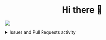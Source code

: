 <div align="center">
	<h1>Hi there 👋</h1>
	<!-- <img alt="Hi there 👋" src="https://readme-typing-svg.herokuapp.com?color=%23FFFFFF&size=30&center=true&vCenter=true&lines=Hi+there+%F0%9F%91%8B"> -->
	<!-- [![Typing SVG](https://readme-typing-svg.herokuapp.com?color=%23FFFFFF&vCenter=true&lines=Hi+there+%F0%9F%91%8B)](https://git.io/typing-svg) -->
</div>

<!-- Activity graph -->
![](https://npanuhin-activity-graph.herokuapp.com/graph?username=npanuhin&theme=react-dark&bg_color=transparent&point=00ff12&hide_border=true&area=true&custom_title=GitHub%20contributions)


<details>
  <summary>Issues and Pull Requests activity</summary>

  <!--START_SECTION:activity-->
1. ❗️ Opened issue [#594](https://github.com/evaristocuesta/evaristocuesta/issues/594) in [evaristocuesta/evaristocuesta](https://github.com/evaristocuesta/evaristocuesta)
2. ❗️ Opened issue [#593](https://github.com/evaristocuesta/evaristocuesta/issues/593) in [evaristocuesta/evaristocuesta](https://github.com/evaristocuesta/evaristocuesta)
3. ❗️ Opened issue [#592](https://github.com/evaristocuesta/evaristocuesta/issues/592) in [evaristocuesta/evaristocuesta](https://github.com/evaristocuesta/evaristocuesta)
4. ❗️ Opened issue [#591](https://github.com/evaristocuesta/evaristocuesta/issues/591) in [evaristocuesta/evaristocuesta](https://github.com/evaristocuesta/evaristocuesta)
5. ❗️ Opened issue [#590](https://github.com/evaristocuesta/evaristocuesta/issues/590) in [evaristocuesta/evaristocuesta](https://github.com/evaristocuesta/evaristocuesta)
  <!--END_SECTION:activity-->

</details>


<!-- https://github-readme-stats.vercel.app/api/pin/?username=npanuhin&repo=BIOCAD&theme=github_dark&bg_color=transparent -->

<!--
**npanuhin/npanuhin** is a ✨ _special_ ✨ repository because its `README.md` (this file) appears on your GitHub profile.

Here are some ideas to get you started:

- 🔭 I’m currently working on ...
- 🌱 I’m currently learning ...
- 👯 I’m looking to collaborate on ...
- 🤔 I’m looking for help with ...
- 💬 Ask me about ...
- 📫 How to reach me: ...
- 😄 Pronouns: ...
- ⚡ Fun fact: ...
-->
